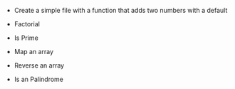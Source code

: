 - Create a simple file with a function that adds two numbers with a default

- Factorial

- Is Prime

- Map an array

- Reverse an array

- Is an Palindrome
